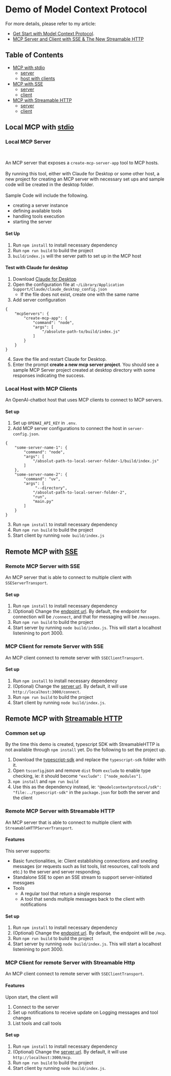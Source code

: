 # Demo of Model Context Protocol


For more details, please refer to my article:
- [Get Start with Model Context Protocol](https://medium.com/gitconnected/get-start-with-model-context-protocol-671ebf3fe62d).
- [MCP Server and Client with SSE & The New Streamable HTTP]()


## Table of Contents
- [MCP with stdio](#local-mcp-with-stdio)
    - [server](#local-mcp-server)
    - [host with clients](#local-host-with-mcp-clients)
- [MCP with SSE](#remote-mcp-with-sse)
    - [server](#remote-mcp-server-with-sse)
    - [client](#mcp-client-for-remote-server-with-sse)
- [MCP with Streamable HTTP](#remote-mcp-with-streamable-http)
    - [server](#remote-mcp-server-with-streamable-http)
    - [client](#mcp-client-for-remote-server-with-streamable-http)



## Local MCP with [stdio](https://modelcontextprotocol.io/specification/2025-03-26/basic/transports#stdio)


### Local MCP Server

<br>

An MCP server that exposes a `create-mcp-server-app` tool to MCP hosts.
<br><br>
By running this tool, either with Claude for Desktop or some other host, a new project for creating an MCP server with necessary set ups and sample code will be created in the desktop folder.
<br><br>
Sample Code will include the following.
- creating a server instance
- defining available tools
- handling tools execution
- starting the server


#### Set Up
1. Run `npm install` to install necessary dependency
2. Run `npm run build` to build the project
3. `build/index.js` will the server path to set up in the MCP host


#### Test with Claude for desktop
1. Download [Claude for Desktop](https://claude.ai/download)
2. Open the configuration file at `~/Library/Application Support/Claude/claude_desktop_config.json`
    - If the file does not exist, create one with the same name
3. Add server configuration
```
{
    "mcpServers": {
        "create-mcp-app": {
            "command": "node",
            "args": [
                "/absolute-path-to/build/index.js"
            ]
        }
    }
}
```
4. Save the file and restart Claude for Desktop.
5. Enter the prompt **create a new mcp server project**. You should see a sample MCP Server project created at  desktop directory with some responses indicating the success.



### Local Host with MCP Clients

An OpenAI-chatbot host that uses MCP clients to connect to MCP servers.

#### Set up
1. Set up `OPENAI_API_KEY` in `.env`.
2. Add MCP server configurations to connect the host in `server-config.json`.
```
{
    "some-server-name-1": {
        "command": "node",
        "args": [
            "/absolut-path-to-local-server-folder-1/build/index.js"
        ]
    },
    "some-server-name-2": {
        "command": "uv",
        "args": [
             "--directory",
            "/absolut-path-to-local-server-folder-2",
            "run",
            "main.py"
        ]
    }
}
```
3. Run `npm install` to install necessary dependency
4. Run `npm run build` to build the project
5. Start client by running `node build/index.js`



## Remote MCP with [SSE](https://modelcontextprotocol.io/specification/2024-11-05/basic/transports#http-with-sse)

### Remote MCP Server with SSE

An MCP server that is able to connect to multiple client with `SSEServerTransport`.

#### Set up
1. Run `npm install` to install necessary dependency
2. (Optional) Change the [endpoint url](./server/src/index.ts). By default, the endpoint for connection will be `/connect`, and that for messaging will be `/messages`.
2. Run `npm run build` to build the project
3. Start server by running `node build/index.js`. This will start a localhost listenining to port 3000.


### MCP Client for remote Server with SSE

An MCP client connect to remote server with `SSEClientTransport`.

#### Set up
1. Run `npm install` to install necessary dependency
2. (Optional) Change the [server url](./client/src/index.ts). By default, it will use `http://localhost:3000/connect`.
3. Run `npm run build` to build the project
4. Start client by running `node build/index.js`.



## Remote MCP with [Streamable HTTP](https://modelcontextprotocol.io/specification/2025-03-26/basic/transports#streamable-http)

### Common set up
By the time this demo is created, typescript SDK with StreamableHTTP is not available through `npm install` yet. Do the following to set the project up.

1. Download the [typescript-sdk](https://github.com/modelcontextprotocol/typescript-sdk) and replace the `typescript-sdk` folder with it.
2. Open `tsconfig`.json and remove `dist` from `exclude` to enable type checking, ie: it should become `"exclude": ["node_modules"]`.
3. `npm install` and `npm run build`
4. Use this as the dependency instead, ie: `"@modelcontextprotocol/sdk": "file:../typescript-sdk"` in the `package.json` for both the server and the client


### Remote MCP Server with Streamable HTTP

An MCP server that is able to connect to multiple client with `StreamableHTTPServerTransport`.

#### Features
This server supports:
- Basic functionalities, ie: Client establishing connections and sneding messages (or requests such as list tools, list resources, call tools and etc.) to the server and server responding.
- Standalone SSE to open an SSE stream to support server-initiated messgaes
- Tools
    - A regular tool that return a single response
    - A tool that sends multiple messages back to the client with notifications



#### Set up
1. Run `npm install` to install necessary dependency
2. (Optional) Change the [endpoint url](./server/src/index.ts). By default, the endpoint will be `/mcp`.
3. Run `npm run build` to build the project
4. Start server by running `node build/index.js`. This will start a localhost listenining to port 3000.

### MCP Client for remote Server with Streamable Http

An MCP client connect to remote server with `SSEClientTransport`.

#### Features
Upon start, the client will
1. Connect to the server
2. Set up notifications to receive update on Logging messages and tool changes
3. List tools and call tools


#### Set up
1. Run `npm install` to install necessary dependency
2. (Optional) Change the [server url](./client/src/index.ts). By default, it will use `http://localhost:3000/mcp`.
3. Run `npm run build` to build the project
4. Start client by running `node build/index.js`.